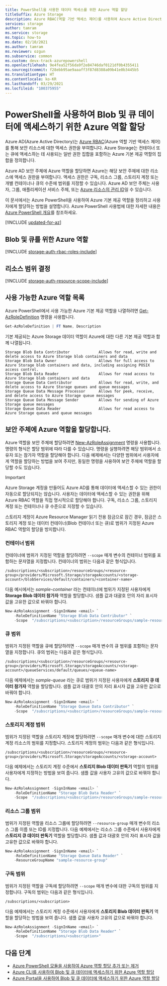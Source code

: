 ```yaml
---
title: PowerShell을 사용한 데이터 액세스를 위한 Azure 역할 할당
titleSuffix: Azure Storage
description: Azure RBAC(역할 기반 액세스 제어)를 사용하여 Azure Active Directory 보안 주체에 사용 권한을 할당하는 Azure PowerShell 모듈을 사용하는 방법에 대해 알아봅니다. Azure Storage는 Azure AD를 통해 인증을 위한 기본 제공 및 Azure 사용자 지정 역할을 지원합니다.
services: storage
author: tamram
ms.service: storage
ms.topic: how-to
ms.date: 02/10/2021
ms.author: tamram
ms.reviewer: ozgun
ms.subservice: common
ms.custom: devx-track-azurepowershell
ms.openlocfilehash: 9e4fea52f56da9f2e84746daf0121df0b4355411
ms.sourcegitcommit: f28ebb95ae9aaaff3f87d8388a09b41e0b3445b5
ms.translationtype: HT
ms.contentlocale: ko-KR
ms.lasthandoff: 03/29/2021
ms.locfileid: "100375955"
---
```

# <a name="use-powershell-to-assign-an-azure-role-for-access-to-blob-and-queue-data"></a>PowerShell을 사용하여 Blob 및 큐 데이터에 액세스하기 위한 Azure 역할 할당

Azure AD(Azure Active Directory)는 [Azure RBAC](../../role-based-access-control/overview.md)(Azure 역할 기반 액세스 제어)를 통해 보안 리소스에 대한 액세스 권한을 부여합니다. Azure Storage는 컨테이너 또는 큐에 액세스하는 데 사용되는 일반 권한 집합을 포함하는 Azure 기본 제공 역할의 집합을 정의합니다.

Azure AD 보안 주체에 Azure 역할을 할당하면 Azure는 해당 보안 주체에 대한 리소스에 액세스 권한을 부여합니다. 액세스 권한은 구독, 리소스 그룹, 스토리지 계정 또는 개별 컨테이너나 큐의 수준에 범위를 지정할 수 있습니다. Azure AD 보안 주체는 사용자, 그룹, 애플리케이션 서비스 주체, 또는 [Azure 리소스의 관리 ID](../../active-directory/managed-identities-azure-resources/overview.md)일 수 있습니다.

이 문서에서는 Azure PowerShell을 사용하여 Azure 기본 제공 역할을 정리하고 사용자에게 할당하는 방법을 설명합니다. Azure PowerShell 사용법에 대한 자세한 내용은 [Azure PowerShell 개요](/powershell/azure/)를 참조하세요.

[!INCLUDE [updated-for-az](../../../includes/updated-for-az.md)]

## <a name="azure-roles-for-blobs-and-queues"></a>Blob 및 큐를 위한 Azure 역할

[!INCLUDE [storage-auth-rbac-roles-include](../../../includes/storage-auth-rbac-roles-include.md)]

## <a name="determine-resource-scope"></a>리소스 범위 결정

[!INCLUDE [storage-auth-resource-scope-include](../../../includes/storage-auth-resource-scope-include.md)]

## <a name="list-available-azure-roles"></a>사용 가능한 Azure 역할 목록

Azure PowerShell에서 사용 가능한 Azure 기본 제공 역할을 나열하려면 [Get-AzRoleDefinition](/powershell/module/az.resources/get-azroledefinition) 명령을 사용합니다.

```powershell
Get-AzRoleDefinition | FT Name, Description
```

기본 제공되는 Azure Storage 데이터 역할이 Azure에 대한 다른 기본 제공 역할과 함께 나열됩니다.

```Example
Storage Blob Data Contributor             Allows for read, write and delete access to Azure Storage blob containers and data
Storage Blob Data Owner                   Allows for full access to Azure Storage blob containers and data, including assigning POSIX access control.
Storage Blob Data Reader                  Allows for read access to Azure Storage blob containers and data
Storage Queue Data Contributor            Allows for read, write, and delete access to Azure Storage queues and queue messages
Storage Queue Data Message Processor      Allows for peek, receive, and delete access to Azure Storage queue messages
Storage Queue Data Message Sender         Allows for sending of Azure Storage queue messages
Storage Queue Data Reader                 Allows for read access to Azure Storage queues and queue messages
```

## <a name="assign-an-azure-role-to-a-security-principal"></a>보안 주체에 Azure 역할을 할당합니다.

Azure 역할을 보안 주체에 할당하려면 [New-AzRoleAssignment](/powershell/module/az.resources/new-azroleassignment) 명령을 사용합니다. 명령의 형식은 할당 범위에 따라 다를 수 있습니다. 명령을 실행하려면 해당 범위에서 소유자 또는 참가자 역할을 할당해야 합니다. 다음 예제에서는 다양한 범위에서 사용자에게 역할을 할당하는 방법을 보여 주지만, 동일한 명령을 사용하여 보안 주체에 역할을 할당할 수도 있습니다.

> [!IMPORTANT]
> Azure Storage 계정을 만들어도 Azure AD를 통해 데이터에 액세스할 수 있는 권한이 자동으로 할당되지는 않습니다. 사용자는 데이터에 액세스할 수 있는 권한을 위해 Azure RBAC 역할을 직접 명시적으로 할당해야 합니다. 구독, 리소스 그룹, 스토리지 계정 또는 컨테이너나 큐 수준으로 지정할 수 있습니다.
>
> 스토리지 계정이 Azure Resource Manager 읽기 전용 잠금으로 잠긴 경우, 잠금은 스토리지 계정 또는 데이터 컨테이너(Blob 컨테이너 또는 큐)로 범위가 지정된 Azure RBAC 역할의 할당을 방지합니다.

### <a name="container-scope"></a>컨테이너 범위

컨테이너에 범위가 지정된 역할을 할당하려면 `--scope` 매개 변수의 컨테이너 범위를 포함하는 문자열을 지정합니다. 컨테이너의 범위는 다음과 같은 형식입니다.

```
/subscriptions/<subscription>/resourceGroups/<resource-group>/providers/Microsoft.Storage/storageAccounts/<storage-account>/blobServices/default/containers/<container-name>
```

다음 예시에서는 *sample-container* 라는 컨테이너에 범위가 지정된 사용자에게 **Storage Blob 데이터 참가자** 역할을 할당합니다. 샘플 값과 대괄호 안의 자리 표시자 값을 고유한 값으로 바꿔야 합니다. 

```powershell
New-AzRoleAssignment -SignInName <email> `
    -RoleDefinitionName "Storage Blob Data Contributor" `
    -Scope  "/subscriptions/<subscription>/resourceGroups/sample-resource-group/providers/Microsoft.Storage/storageAccounts/<storage-account>/blobServices/default/containers/sample-container"
```

### <a name="queue-scope"></a>큐 범위

범위가 지정된 역할을 큐에 할당하려면 `--scope` 매개 변수의 큐 범위를 포함하는 문자열을 지정합니다. 큐의 범위는 다음과 같은 형식입니다.

```
/subscriptions/<subscription>/resourceGroups/<resource-group>/providers/Microsoft.Storage/storageAccounts/<storage-account>/queueServices/default/queues/<queue-name>
```

다음 예제에서는 *sample-queue* 라는 큐로 범위가 지정된 사용자에게 **스토리지 큐 데이터 참가자** 역할을 할당합니다. 샘플 값과 대괄호 안의 자리 표시자 값을 고유한 값으로 바꿔야 합니다. 

```powershell
New-AzRoleAssignment -SignInName <email> `
    -RoleDefinitionName "Storage Queue Data Contributor" `
    -Scope  "/subscriptions/<subscription>/resourceGroups/sample-resource-group/providers/Microsoft.Storage/storageAccounts/<storage-account>/queueServices/default/queues/sample-queue"
```

### <a name="storage-account-scope"></a>스토리지 계정 범위

범위가 지정된 역할을 스토리지 계정에 할당하려면 `--scope` 매개 변수에 대한 스토리지 계정 리소스의 범위를 지정합니다. 스토리지 계정의 범위는 다음과 같은 형식입니다.

```
/subscriptions/<subscription>/resourceGroups/<resource-group>/providers/Microsoft.Storage/storageAccounts/<storage-account>
```

다음 예제에서는 스토리지 계정 수준에서 **스토리지 Blob 데이터 판독기** 역할의 범위를 사용자에게 지정하는 방법을 보여 줍니다. 샘플 값을 사용자 고유의 값으로 바꿔야 합니다. 

```powershell
New-AzRoleAssignment -SignInName <email> `
    -RoleDefinitionName "Storage Blob Data Reader" `
    -Scope  "/subscriptions/<subscription>/resourceGroups/sample-resource-group/providers/Microsoft.Storage/storageAccounts/<storage-account>"
```

### <a name="resource-group-scope"></a>리소스 그룹 범위

범위가 지정된 역할을 리소스 그룹에 할당하려면 `--resource-group` 매개 변수의 리소스 그룹 이름 또는 ID를 지정합니다. 다음 예제에서는 리소스 그룹 수준에서 사용자에게 **스토리지 큐 데이터 판독기** 역할을 할당합니다. 샘플 값과 대괄호 안의 자리 표시자 값을 고유한 값으로 바꿔야 합니다. 

```powershell
New-AzRoleAssignment -SignInName <email> `
    -RoleDefinitionName "Storage Queue Data Reader" `
    -ResourceGroupName "sample-resource-group"
```

### <a name="subscription-scope"></a>구독 범위

범위가 지정된 역할을 구독에 할당하려면 `--scope` 매개 변수에 대한 구독의 범위를 지정합니다. 구독의 범위는 다음과 같은 형식입니다.

```
/subscriptions/<subscription>
```

다음 예제에서는 스토리지 계정 수준에서 사용자에게 **스토리지 Blob 데이터 판독기** 역할을 할당하는 방법을 보여 줍니다. 샘플 값을 사용자 고유의 값으로 바꿔야 합니다. 

```powershell
New-AzRoleAssignment -SignInName <email> `
    -RoleDefinitionName "Storage Blob Data Reader" `
    -Scope  "/subscriptions/<subscription>"
```

## <a name="next-steps"></a>다음 단계

- [Azure PowerShell 모듈을 사용하여 Azure 역할 할당 추가 또는 제거](../../role-based-access-control/role-assignments-powershell.md)
- [Azure CLI를 사용하여 Blob 및 큐 데이터에 액세스하기 위한 Azure 역할 할당](storage-auth-aad-rbac-cli.md)
- [Azure Portal을 사용하여 Blob 및 큐 데이터에 액세스하기 위한 Azure 역할 할당](storage-auth-aad-rbac-portal.md)
